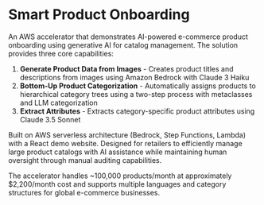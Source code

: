 # Smart Product Onboarding

An AWS accelerator that demonstrates AI-powered e-commerce product onboarding using generative AI for catalog management. The solution provides three core capabilities:

1. **Generate Product Data from Images** - Creates product titles and descriptions from images using Amazon Bedrock with Claude 3 Haiku
2. **Bottom-Up Product Categorization** - Automatically assigns products to hierarchical category trees using a two-step process with metaclasses and LLM categorization
3. **Extract Attributes** - Extracts category-specific product attributes using Claude 3.5 Sonnet

Built on AWS serverless architecture (Bedrock, Step Functions, Lambda) with a React demo website. Designed for retailers to efficiently manage large product catalogs with AI assistance while maintaining human oversight through manual auditing capabilities.

The accelerator handles ~100,000 products/month at approximately $2,200/month cost and supports multiple languages and category structures for global e-commerce businesses.
